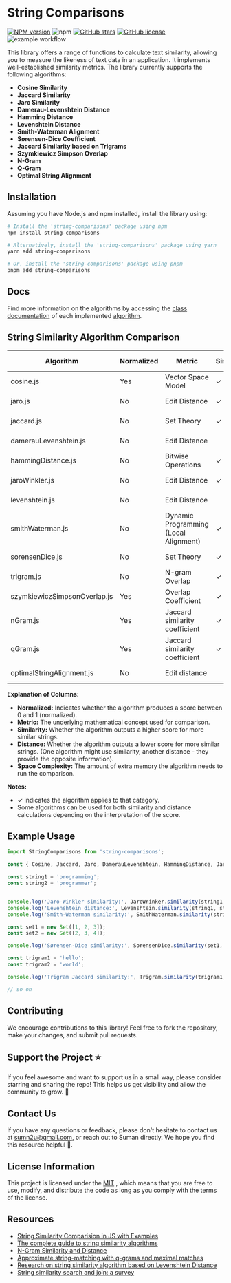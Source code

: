 # String Comparisons
<span class="badge-npmversion"><a href="https://npmjs.org/package/string-comparisons" title="View this project on NPM"><img src="https://img.shields.io/npm/v/string-comparisons.svg" alt="NPM version" /></a></span>
![npm](https://img.shields.io/npm/dm/string-comparisons)
[![GitHub stars](https://img.shields.io/github/stars/sumn2u/string-comparisons)](https://github.com/sumn2u/string-comparisons/stargazers)
[![GitHub license](https://img.shields.io/github/license/sumn2u/string-comparisons)](https://github.com/sumn2u/string-comparisons/blob/master/LICENCE)
![example workflow](https://github.com/sumn2u/string-comparisons/actions/workflows/static.yml/badge.svg
)

This library offers a range of functions to calculate text similarity, allowing you to measure the likeness of text data in an application. It implements well-established similarity metrics. The library currently supports the following algorithms:

- **Cosine Similarity**
- **Jaccard Similarity**
- **Jaro Similarity**
- **Damerau-Levenshtein Distance**
- **Hamming Distance**
- **Levenshtein Distance**
- **Smith-Waterman Alignment**
- **Sørensen-Dice Coefficient**
- **Jaccard Similarity based on Trigrams**
- **Szymkiewicz Simpson Overlap**
- **N-Gram**
- **Q-Gram**
- **Optimal String Alignment**


## Installation

Assuming you have Node.js and npm installed, install the library using:

```bash
# Install the 'string-comparisons' package using npm
npm install string-comparisons

# Alternatively, install the 'string-comparisons' package using yarn
yarn add string-comparisons

# Or, install the 'string-comparisons' package using pnpm
pnpm add string-comparisons
```

## Docs
Find more information on the algorithms by accessing the [class documentation](https://sumn2u.github.io/string-comparisons) of each implemented [algorithm](algorithms.md).

##  String Similarity Algorithm Comparison

| Algorithm              | Normalized | Metric                                  | Similarity | Distance | Space Complexity |
|------------------------|------------|-----------------------------------------|------------|----------|------------------|
| cosine.js              | Yes        | Vector Space Model                      | ✓          |          | O(n)             |
| jaro.js                | No         | Edit Distance                           | ✓          |          | O(min(n, m))     |
| jaccard.js             | No         | Set Theory                              | ✓          |          | O(min(n, m))     |
| damerauLevenshtein.js | No         | Edit Distance                           |            | ✓        | O(max(n, m)²)    |
| hammingDistance.js     | No         | Bitwise Operations                      | ✓          |          | O(1)             |
| jaroWinkler.js         | No         | Edit Distance                           | ✓          |          | O(min(n, m))     |
| levenshtein.js         | No         | Edit Distance                           |            | ✓        | O(max(n, m)²)    |
| smithWaterman.js       | No         | Dynamic Programming (Local Alignment)  | ✓          |          | O(n * m)         |
| sorensenDice.js        | No         | Set Theory                              | ✓          |          | O(min(n, m))     |
| trigram.js             | No         | N-gram Overlap                          | ✓          |          | O(n²)            |
| szymkiewiczSimpsonOverlap.js             | Yes         | Overlap Coefficient                          |  ✓         |          | O(min(m, n))            |
| nGram.js             | Yes         | Jaccard similarity coefficient                          | ✓          |          | O(m * n)            |
| qGram.js             | Yes         | Jaccard similarity coefficient                          | ✓          |          | O(n + m)            |
| optimalStringAlignment.js             | No         | Edit distance                          |         |      ✓      | O(max(n, m)²)             |

**Explanation of Columns:**

- **Normalized:** Indicates whether the algorithm produces a score between 0 and 1 (normalized).
- **Metric:** The underlying mathematical concept used for comparison.
- **Similarity:** Whether the algorithm outputs a higher score for more similar strings.
- **Distance:** Whether the algorithm outputs a lower score for more similar strings. (One algorithm might use similarity, another distance - they provide the opposite information).
- **Space Complexity:** The amount of extra memory the algorithm needs to run the comparison.

**Notes:**

- ✓ indicates the algorithm applies to that category.
- Some algorithms can be used for both similarity and distance calculations depending on the interpretation of the score.


## Example Usage


```javascript
import StringComparisons from 'string-comparisons';

const { Cosine, Jaccard, Jaro, DamerauLevenshtein, HammingDistance, JaroWrinker, Levenshtein, SmithWaterman, SorensenDice, Trigram } = StringComparisons;

const string1 = 'programming';
const string2 = 'programmer';


console.log('Jaro-Winkler similarity:', JaroWrinker.similarity(string1, string2)); // Output: ~0.9054545454545454
console.log('Levenshtein distance:', Levenshtein.similarity(string1, string2)); // Output: 3
console.log('Smith-Waterman similarity:', SmithWaterman.similarity(string1, string2)); // Output: 16

const set1 = new Set([1, 2, 3]);
const set2 = new Set([2, 3, 4]);

console.log('Sørensen-Dice similarity:', SorensenDice.similarity(set1, set2)); // Output: 0.6666666666666667

const trigram1 = 'hello';
const trigram2 = 'world';

console.log('Trigram Jaccard similarity:', Trigram.similarity(trigram1, trigram2)); // Output: 0 (no shared trigrams)

// so on
```

## Contributing

We encourage contributions to this library! Feel free to fork the repository, make your changes, and submit pull requests.

## Support the Project <a name="support-the-project"></a>⭐

If you feel awesome and want to support us in a small way, please consider starring and sharing the repo! This helps us get visibility and allow the community to grow. 🙏


## Contact Us
If you have any questions or feedback, please don't hesitate to contact us at sumn2u@gmail.com, or reach out to Suman directly. We hope you find this resource helpful 💜.


## License Information
This project is licensed under the  [MIT](./LICENSE) , which means that you are free to use, modify, and distribute the code as long as you comply with the terms of the license.

## Resources
- [String Similarity Comparision in JS with Examples](https://sumn2u.medium.com/string-similarity-comparision-in-js-with-examples-4bae35f13968)
- [The complete guide to string similarity algorithms](https://yassineelkhal.medium.com/the-complete-guide-to-string-similarity-algorithms-1290ad07c6b7)
- [N-Gram Similarity and Distance](https://webdocs.cs.ualberta.ca/~kondrak/papers/spire05.pdf)
- [Approximate string-matching with q-grams and maximal matches](https://www.sciencedirect.com/science/article/pii/0304397592901434)
- [Research on string similarity algorithm based on Levenshtein Distance](https://ieeexplore.ieee.org/document/8054419)
- [String similarity search and join: a survey](https://link.springer.com/article/10.1007/s11704-015-5900-5)